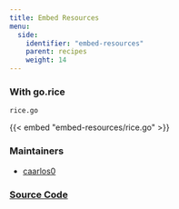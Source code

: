 ```yaml
---
title: Embed Resources
menu:
  side:
    identifier: "embed-resources"
    parent: recipes
    weight: 14
---
```


### With go.rice

`rice.go`

{{< embed "embed-resources/rice.go" >}}

### Maintainers

- [caarlos0](https://github.com/caarlos0)

### [Source Code](https://github.com/vishr/recipes/blob/master/echo.v1/rice)
